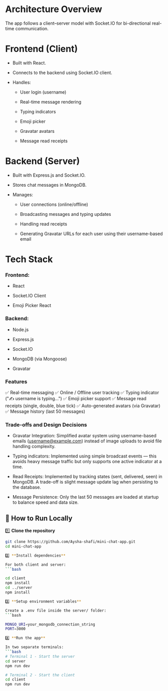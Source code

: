 # Architecture Overview

The app follows a client–server model with Socket.IO for bi-directional real-time communication.

# Frontend (Client)

- Built with React.

- Connects to the backend using Socket.IO client.

- Handles:

  - User login (username)

  - Real-time message rendering

  - Typing indicators

  - Emoji picker

  - Gravatar avatars

  - Message read receipts 

# Backend (Server)

- Built with Express.js and Socket.IO.

- Stores chat messages in MongoDB.

- Manages:

   - User connections (online/offline)

   - Broadcasting messages and typing updates

   - Handling read receipts

   - Generating Gravatar URLs for each user using their username-based email 

# Tech Stack

### Frontend:

- React

- Socket.IO Client

- Emoji Picker React

### Backend:

- Node.js

- Express.js

- Socket.IO

- MongoDB (via Mongoose)

- Gravatar

### Features

✅ Real-time messaging
✅ Online / Offline user tracking
✅ Typing indicator ("✍️ username is typing...")
✅ Emoji picker support
✅ Message read receipts (single, double, blue tick)
✅ Auto-generated avatars (via Gravatar)
✅ Message history (last 50 messages)

### Trade-offs and Design Decisions

- Gravatar Integration:
Simplified avatar system using username-based emails (username@example.com) instead of image uploads to avoid file handling complexity.

- Typing indicators:
Implemented using simple broadcast events — this avoids heavy message traffic but only supports one active indicator at a time.

- Read Receipts:
Implemented by tracking states (sent, delivered, seen) in MongoDB.
A trade-off is slight message update lag when persisting to the database.

- Message Persistence:
Only the last 50 messages are loaded at startup to balance speed and data size.

## 🚀 How to Run Locally
1️⃣ **Clone the repository**
```bash
git clone https://github.com/Aysha-shafi/mini-chat-app.git
cd mini-chat-app

2️⃣ **Install dependencies**

For both client and server:
```bash

cd client
npm install
cd ../server
npm install

3️⃣ **Setup environment variables**

Create a .env file inside the server/ folder:
```bash

MONGO_URI=your_mongodb_connection_string
PORT=3000

4️⃣ **Run the app**

In two separate terminals:
```bash
# Terminal 1 - Start the server
cd server
npm run dev

# Terminal 2 - Start the client
cd client
npm run dev

